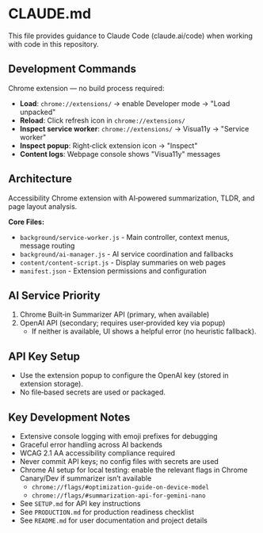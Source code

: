 # CLAUDE.md

This file provides guidance to Claude Code (claude.ai/code) when working with code in this repository.

## Development Commands

Chrome extension — no build process required:

- **Load**: `chrome://extensions/` → enable Developer mode → "Load unpacked"
- **Reload**: Click refresh icon in `chrome://extensions/`
- **Inspect service worker**: `chrome://extensions/` → Visua11y → "Service worker"
- **Inspect popup**: Right‑click extension icon → "Inspect"
- **Content logs**: Webpage console shows "Visua11y" messages

## Architecture

Accessibility Chrome extension with AI‑powered summarization, TLDR, and page layout analysis.

**Core Files:**

- `background/service-worker.js` - Main controller, context menus, message routing
- `background/ai-manager.js` - AI service coordination and fallbacks
- `content/content-script.js` - Display summaries on web pages
- `manifest.json` - Extension permissions and configuration

## AI Service Priority

1. Chrome Built‑in Summarizer API (primary, when available)
2. OpenAI API (secondary; requires user‑provided key via popup)
   - If neither is available, UI shows a helpful error (no heuristic fallback).

## API Key Setup

- Use the extension popup to configure the OpenAI key (stored in extension storage).
- No file‑based secrets are used or packaged.

## Key Development Notes

- Extensive console logging with emoji prefixes for debugging
- Graceful error handling across AI backends
- WCAG 2.1 AA accessibility compliance required
- Never commit API keys; no config files with secrets are used
- Chrome AI setup for local testing: enable the relevant flags in Chrome Canary/Dev if summarizer isn’t available
  - `chrome://flags/#optimization-guide-on-device-model`
  - `chrome://flags/#summarization-api-for-gemini-nano`
- See `SETUP.md` for API key instructions
- See `PRODUCTION.md` for production readiness checklist
- See `README.md` for user documentation and project details
